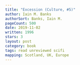 ```yaml
---
title: "Excession (Culture, #5)"
author: Iain M. Banks
authorSort: Banks, Iain M.
pageCount: 500
date: 2019-11-02
written: 1996
stars: 3
layout: post
category: book
tags: read unreviewed scifi
mapping: Scotland, UK, Europe
---
```

